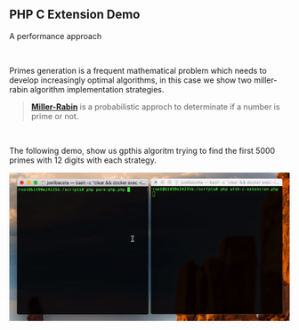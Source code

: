 ## PHP C Extension Demo

A performance approach

<br/>

Primes generation is a frequent mathematical problem which needs to develop increasingly optimal algorithms, in this case we show two miller-rabin algorithm implementation strategies.

> [**Miller-Rabin**](https://en.wikipedia.org/wiki/Miller–Rabin_primality_test) is a probabilistic approch to determinate if a number is prime or not. 

<br/>

The following demo, show us gpthis algoritm trying to find the first 5000 primes with 12 digits with each strategy.

<center>

  ![screen](images/screen_record.gif)

</center>